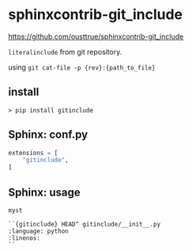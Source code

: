 # sphinxcontrib-git_include

<https://github.com/ousttrue/sphinxcontrib-git_include>

`literalinclude` from git repository.

using `git cat-file -p {rev}:{path_to_file}`

## install

```
> pip install gitinclude
```

## Sphinx: conf.py

```py
extensions = [
    "gitinclude",
]
```

## Sphinx: usage

`myst`

```
``{gitinclude} HEAD^ gitinclude/__init__.py
:language: python
:linenos:
``
```
